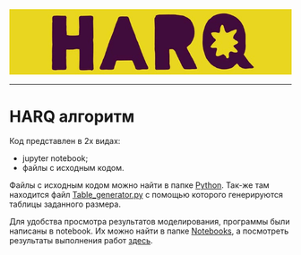 <div style="text-align:center"><img src="./Images/HARQ.jpg"/></div>

--------
# HARQ алгоритм

Код представлен в 2х видах:
* jupyter notebook;
* файлы с исходным кодом.

Файлы с исходным кодом можно найти в папке [Python](https://github.com/CaBuHoB/HARQ/blob/master/Python). Так-же там находится файл [Table_generator.py](https://github.com/CaBuHoB/HARQ/blob/master/Python/Table_generator.py) с помощью которого генерируются таблицы заданного размера.

Для удобства просмотра результатов моделирования, программы были написаны в notebook. Их можно найти в папке [Notebooks](https://github.com/CaBuHoB/HARQ/blob/master/Notebooks), а посмотреть результаты выполнения работ [здесь](https://nbviewer.jupyter.org/github/CaBuHoB/HARQ/tree/master/Notebooks/).

